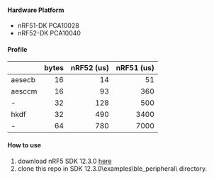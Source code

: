 #### Hardware Platform
* nRF51-DK PCA10028 
* nRF52-DK PCA10040

#### Profile

|        | bytes   | nRF52 (us) | nRF51 (us) |
| ------ | ------: | ------:    |------:     |
| aesecb | 16      | 14         | 51         |
| aesccm | 16      | 93         | 360        |
| -      | 32      | 128        | 500        |
| hkdf   | 32      | 490        | 3400       |
| -      | 64      | 780        | 7000       |

#### How to use

1. download nRF5 SDK 12.3.0 [here](http://www.nordicsemi.com/eng/nordic/Products/nRF52832/nRF5-SDK-v12-zip/54281)
2. clone this repo in SDK 12.3.0\examples\ble_peripheral\ directory.